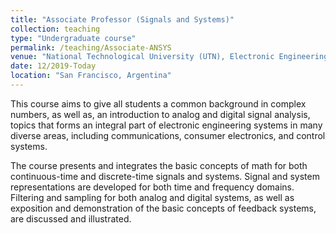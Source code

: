 ```yaml
---
title: "Associate Professor (Signals and Systems)"
collection: teaching
type: "Undergraduate course"
permalink: /teaching/Associate-ANSYS
venue: "National Technological University (UTN), Electronic Engineering Department"
date: 12/2019-Today
location: "San Francisco, Argentina"
---
```


This course aims to give all students a common background in complex numbers, as well as, an introduction to analog and digital signal analysis, topics that forms an integral part of electronic engineering systems in many diverse areas, including communications, consumer electronics, and control systems.

The course presents and integrates the basic concepts of math for both continuous-time and discrete-time signals and systems. Signal and system representations are developed for both time and frequency domains. Filtering and sampling for both analog and digital systems, as well as exposition and demonstration of the basic concepts of feedback systems, are discussed and illustrated.